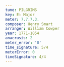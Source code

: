 ```yaml
---
tune: PILGRIMS
key: E♭ Major
meter: 7.7.7.3.
composer: Henry Smart
arranger: William Cowper
year: 1771-1854
anacrusis: 2
meter_error: '0'
time_signature: 5/4
meterError: 0
timeSignature: 4/4
---
```

